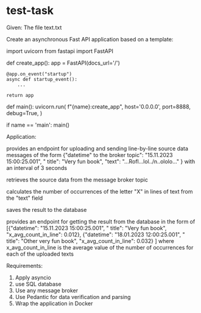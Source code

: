 # test-task

Given:
The file text.txt

Create an asynchronous Fast API application based on a template:

import uvicorn
from fastapi import FastAPI

def create_app():
    app = FastAPI(docs_url='/')

    @app.on_event("startup")
    async def startup_event():
        ...

    return app

def main():
    uvicorn.run(
        f"{name}:create_app",
        host='0.0.0.0', port=8888,
        debug=True,
    )

if name == 'main':
    main()

Application:

provides an endpoint for uploading and sending line-by-line source data messages of the form {"datetime" to the broker topic": "15.11.2023 15:00:25.001", " title": "Very fun book", "text": "...Rofl...lol../n..ololo..." } with an interval of 3 seconds

retrieves the source data from the message broker topic

calculates the number of occurrences of the letter "X" in lines of text from the "text" field

saves the result to the database

provides an endpoint for getting the result from the database in the form of [{"datetime": "15.11.2023 15:00:25.001", " title": "Very fun book", "x_avg_count_in_line": 0.012}, {"datetime": "18.01.2023 12:00:25.001", " title": "Other very fun book", "x_avg_count_in_line": 0.032} ] where x_avg_count_in_line is the average value of the number of occurrences for each of the uploaded texts

Requirements:

1. Apply asyncio
2. use SQL database
3. Use any message broker
4. Use Pedantic for data verification and parsing
5. Wrap the application in Docker

